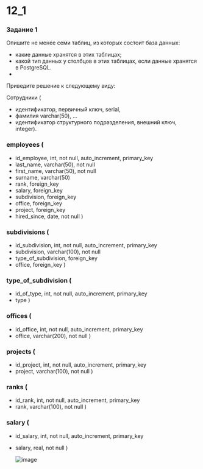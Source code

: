# 12_1


### Задание 1
Опишите не менее семи таблиц, из которых состоит база данных:

* какие данные хранятся в этих таблицах;
* какой тип данных у столбцов в этих таблицах, если данные хранятся в PostgreSQL.
* 
Приведите решение к следующему виду:

Сотрудники (

* идентификатор, первичный ключ, serial,
* фамилия varchar(50),
...
* идентификатор структурного подразделения, внешний ключ, integer).

### employees (

* id_employee, int, not null, auto_increment, primary_key
* last_name, varchar(50), not null
* first_name, varchar(50), not null
* surname, varchar(50)
* rank, foreign_key
* salary, foreign_key
* subdivision, foreign_key
* office, foreign_key
* project, foreign_key
* hired_since, date, not null )

### subdivisions (

* id_subdivision, int, not null, auto_increment, primary_key
* subdivision, varchar(100), not null
* type_of_subdivision, foreign_key
* office, foreign_key )
  
### type_of_subdivision (

* id_of_type, int, not null, auto_increment, primary_key
* type )

### offices (

* id_office, int, not null, auto_increment, primary_key
* office, varchar(200), not null )

### projects (

* id_project, int, not null, auto_increment, primary_key
* project, varchar(100), not null )

### ranks (

* id_rank, int, not null, auto_increment, primary_key
* rank, varchar(100), not null )

### salary (

* id_salary, int, not null, auto_increment, primary_key
* salary, real, not null )

  ![image](https://github.com/AnastasiyaEvsseva/12_1/assets/151757353/bb03198a-606d-42f5-b5fd-aaf95983b30c)
